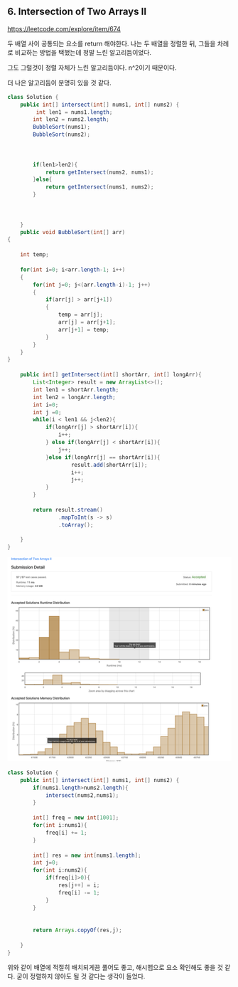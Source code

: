## 6. Intersection of Two Arrays II
https://leetcode.com/explore/item/674

두 배열 사이 공통되는 요소를 return 해야한다.
나는 두 배열을 정렬한 뒤, 그들을 차례로 비교하는 방법을 택했는데 정말 느린 알고리듬이었다. 

그도 그럴것이 정렬 자체가 느린 알고리듬이다. n^2이기 때문이다.

더 나은 알고리듬이 분명히 있을 것 같다. 

```java
class Solution {
    public int[] intersect(int[] nums1, int[] nums2) {
         int len1 = nums1.length;
        int len2 = nums2.length;
        BubbleSort(nums1);
        BubbleSort(nums2);
        
       

        if(len1>len2){
            return getIntersect(nums2, nums1);
        }else{
            return getIntersect(nums1, nums2);
        }
        
        
        
    }
    public void BubbleSort(int[] arr)
{
	
	int temp;

	for(int i=0; i<arr.length-1; i++)
	{
		for(int j=0; j<(arr.length-i)-1; j++)
		{
			if(arr[j] > arr[j+1])
			{
				temp = arr[j];
				arr[j] = arr[j+1];
				arr[j+1] = temp;
			}
		}
	}
}
   
    public int[] getIntersect(int[] shortArr, int[] longArr){
        List<Integer> result = new ArrayList<>();
        int len1 = shortArr.length;
        int len2 = longArr.length;
        int i=0;
        int j =0;
        while(i < len1 && j<len2){
            if(longArr[j] > shortArr[i]){
                i++;
            } else if(longArr[j] < shortArr[i]){
                j++;
            }else if(longArr[j] == shortArr[i]){
                    result.add(shortArr[i]);
                    i++;
                    j++;
            }
        }
        
        return result.stream()
                .mapToInt(s -> s)
                .toArray();
    
    }
}
```

![Alt text](image-6.png)

```java
class Solution {
    public int[] intersect(int[] nums1, int[] nums2) {
        if(nums1.length>nums2.length){
            intersect(nums2,nums1);
        }
        
        int[] freq = new int[1001];
        for(int i:nums1){
            freq[i] += 1;
        }
        
        int[] res = new int[nums1.length];
        int j=0;
        for(int i:nums2){
            if(freq[i]>0){
                res[j++] = i;
                freq[i] -= 1;
            }
        }
        
        
        return Arrays.copyOf(res,j);
        
    }
}
```

위와 같이 배열에 적절히 배치되게끔 풀어도 좋고, 해시맵으로 요소 확인해도 좋을 것 같다. 
굳이 정렬하지 않아도 될 것 같다는 생각이 들었다.